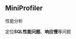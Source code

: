 ## MiniProfiler

性能分析

定位**SQL性能问题**、**响应慢**等问题



<!-- 
https://www.cnblogs.com/cwsheng/p/14383498.html
 -->
